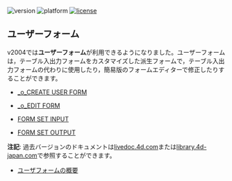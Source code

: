 ![version](https://img.shields.io/badge/version-19%2B-5682DF)
![platform](https://img.shields.io/static/v1?label=platform&message=mac-intel%20|%20mac-arm%20|%20win-64&color=blue)
[![license](https://img.shields.io/github/license/miyako/4d-tips-4DA)](LICENSE)

## ユーザーフォーム

v2004では**ユーザーフォーム**が利用できるようになりました。ユーザーフォームは，テーブル入出力フォームをカスタマイズした派生フォームで，テーブル入出力フォームの代わりに使用したり，簡易版のフォームエディターで修正したりすることができます。

* [_o_CREATE USER FORM](https://doc.4d.com/4Dv19/4D/19.5/o-CREATE-USER-FORM.301-6136499.ja.html)

* [_o_EDIT FORM](https://doc.4d.com/4Dv19/4D/19.5/o-EDIT-FORM.301-6136464.ja.html)

* [FORM SET INPUT](https://doc.4d.com/4Dv19/4D/19.5/FORM-SET-INPUT.301-6136695.ja.html)

* [FORM SET OUTPUT](https://doc.4d.com/4Dv19/4D/19.5/FORM-SET-OUTPUT.301-6136701.ja.html)

**注記**: 過去バージョンのドキュメントは[livedoc.4d.com](https://livedoc.4d.com)または[library.4d-japan.com](https://library.4d-japan.com/REFERENCE/)で参照することができます。

* [ユーザフォームの概要](https://livedoc.4d.com/--14.4/-/-.300-2511952.ja.html)
